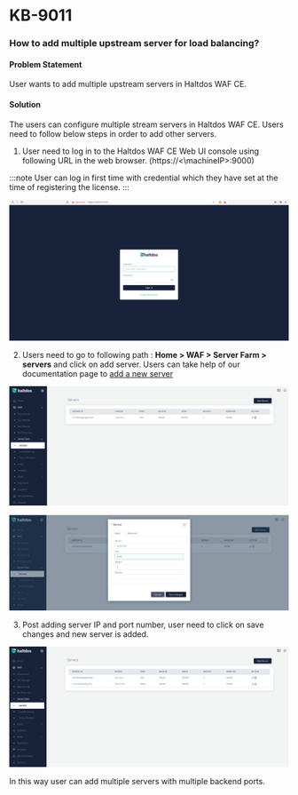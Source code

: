 # KB-9011

### **How to add multiple upstream server for load balancing?**

#### **Problem Statement**

User wants to add multiple upstream servers in Haltdos WAF CE.

#### **Solution**

The users can configure multiple stream servers in Haltdos WAF CE. Users need to follow below steps in order to add other servers.

1. User need to log in to the Haltdos WAF CE Web UI console using following URL in the web browser. (https://<\machineIP>:9000)

:::note
User can log in first time with credential which they have set at the time of registering the license.
:::

![](/img/cekb/login.png)

2. Users need to go to following path : **Home > WAF > Server Farm > servers** and click on add server. Users can take help of our documentation page to [add a new server](/docs/community/Knowledge%20Base/kb-9005.md)

![](/img/cekb/add_server.png)

![](/img/cekb/add_server1.png)

3. Post adding server IP and port number, user need to click on save changes and new server is added. 

![](/img/cekb/add_server2.png)

In this way user can add multiple servers with multiple backend ports.




